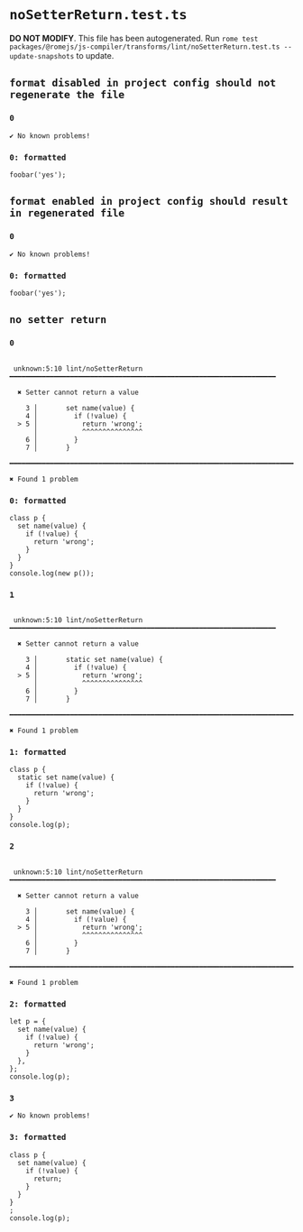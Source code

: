 # `noSetterReturn.test.ts`

**DO NOT MODIFY**. This file has been autogenerated. Run `rome test packages/@romejs/js-compiler/transforms/lint/noSetterReturn.test.ts --update-snapshots` to update.

## `format disabled in project config should not regenerate the file`

### `0`

```
✔ No known problems!

```

### `0: formatted`

```
foobar('yes');

```

## `format enabled in project config should result in regenerated file`

### `0`

```
✔ No known problems!

```

### `0: formatted`

```
foobar('yes');

```

## `no setter return`

### `0`

```

 unknown:5:10 lint/noSetterReturn ━━━━━━━━━━━━━━━━━━━━━━━━━━━━━━━━━━━━━━━━━━━━━━━━━━━━━━━━━━━━━━━━━━

  ✖ Setter cannot return a value

    3 │       set name(value) {
    4 │         if (!value) {
  > 5 │           return 'wrong';
      │           ^^^^^^^^^^^^^^^ 
    6 │         }
    7 │       }

━━━━━━━━━━━━━━━━━━━━━━━━━━━━━━━━━━━━━━━━━━━━━━━━━━━━━━━━━━━━━━━━━━━━━━━━━━━━━━━━━━━━━━━━━━━━━━━━━━━━

✖ Found 1 problem

```

### `0: formatted`

```
class p {
  set name(value) {
    if (!value) {
      return 'wrong';
    }
  }
}
console.log(new p());

```

### `1`

```

 unknown:5:10 lint/noSetterReturn ━━━━━━━━━━━━━━━━━━━━━━━━━━━━━━━━━━━━━━━━━━━━━━━━━━━━━━━━━━━━━━━━━━

  ✖ Setter cannot return a value

    3 │       static set name(value) {
    4 │         if (!value) {
  > 5 │           return 'wrong';
      │           ^^^^^^^^^^^^^^^ 
    6 │         }
    7 │       }

━━━━━━━━━━━━━━━━━━━━━━━━━━━━━━━━━━━━━━━━━━━━━━━━━━━━━━━━━━━━━━━━━━━━━━━━━━━━━━━━━━━━━━━━━━━━━━━━━━━━

✖ Found 1 problem

```

### `1: formatted`

```
class p {
  static set name(value) {
    if (!value) {
      return 'wrong';
    }
  }
}
console.log(p);

```

### `2`

```

 unknown:5:10 lint/noSetterReturn ━━━━━━━━━━━━━━━━━━━━━━━━━━━━━━━━━━━━━━━━━━━━━━━━━━━━━━━━━━━━━━━━━━

  ✖ Setter cannot return a value

    3 │       set name(value) {
    4 │         if (!value) {
  > 5 │           return 'wrong';
      │           ^^^^^^^^^^^^^^^ 
    6 │         }
    7 │       }

━━━━━━━━━━━━━━━━━━━━━━━━━━━━━━━━━━━━━━━━━━━━━━━━━━━━━━━━━━━━━━━━━━━━━━━━━━━━━━━━━━━━━━━━━━━━━━━━━━━━

✖ Found 1 problem

```

### `2: formatted`

```
let p = {
  set name(value) {
    if (!value) {
      return 'wrong';
    }
  },
};
console.log(p);

```

### `3`

```
✔ No known problems!

```

### `3: formatted`

```
class p {
  set name(value) {
    if (!value) {
      return;
    }
  }
}
;
console.log(p);

```
